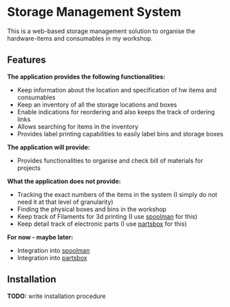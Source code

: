 # Storage Management System

This is a web-based storage management solution to organise the hardware-items and consumables in my workshop.

## Features

**The application provides the following functionalities:**

- Keep information about the location and specification of hw items and consumables
- Keep an inventory of all the storage locations and boxes
- Enable indications for reordering and also keeps the track of ordering links
- Allows searching for items in the inventory
- Provides label printing capabilities to easily label bins and storage boxes

**The application will provide:**

- Provides functionalities to organise and check bill of materials for projects

**What the application does not provide:**

- Tracking the exact numbers of the items in the system (I simply do not need it at that level of granularity)
- Finding the physical boxes and bins in the workshop
- Keep track of Filaments for 3d printing (I use [spoolman][spoolman] for this)
- Keep detail track of electronic parts (I use [partsbox][partsbox] for this)

**For now - maybe later:**

- Integration into [spoolman][spoolman]
- Integration into [partsbox][partsbox]

[spoolman]: https://github.com/Donkie/Spoolman
[partsbox]: https://partsbox.com/

## Installation

**TODO:** write installation procedure
